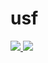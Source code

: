# usf

<a href="https://portal.azure.com/#create/Microsoft.Template/uri/https%3A%2F%2Fraw.githubusercontent.com%2Fbhaveshkhatri%2Fusf%2Fmaster%2Fdeployment%2FUsf.AzureResourceGroup%2FUsf.AzureResourceGroup%2Fazuredeploy.json" target="_blank">
    <img src="http://azuredeploy.net/deploybutton.png"/>
</a>
<a href="http://armviz.io/#/?load=https%3A%2F%2Fraw.githubusercontent.com%2Fbhaveshkhatri%2Fusf%2Fmaster%2Fdeployment%2FUsf.AzureResourceGroup%2Fazuredeploy.json" target="_blank">
    <img src="http://armviz.io/visualizebutton.png"/>
</a>